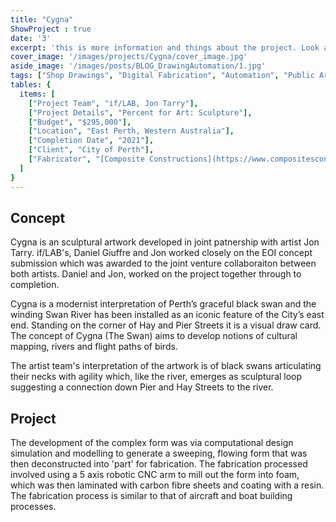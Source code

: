 ```yaml
---
title: "Cygna" 
ShowProject : true
date: '3'
excerpt: 'this is more information and things about the project. Look at this test, it is testing the length of the item'
cover_image: '/images/projects/Cygna/cover_image.jpg'
aside_image: '/images/posts/BLOG_DrawingAutomation/1.jpg'
tags: ["Shop Drawings", "Digital Fabrication", "Automation", "Public Art", "Grasshopper", "Computational Design", "Rhino 3D"]
tables: {
  items: [
    ["Project Team", "if/LAB, Jon Tarry"],
    ["Project Details", "Percent for Art: Sculpture"],
    ["Budget", "$295,000"],
    ["Location", "East Perth, Western Australia"],
    ["Completion Date", "2021"],
    ["Client", "City of Perth"],
    ["Fabricator", "[Composite Constructions](https://www.compositesconstructions.com.au/)"],
  ]
}
---
```


## Concept

Cygna is an sculptural artwork developed in joint patnership with artist Jon Tarry. if/LAB's, Daniel Giuffre and Jon worked closely on the EOI concept submission which was awarded to the joint venture collaboraiton between both artists. Daniel and Jon, worked on the project together through to completion.

Cygna is a modernist interpretation of Perth’s graceful black swan and the winding Swan River has been installed as an iconic feature of the City’s east end. Standing on the corner of Hay and Pier Streets it is a visual draw card. The concept of Cygna (The Swan) aims to develop notions of cultural mapping, rivers and flight paths of birds.

The artist team's interpretation of the artwork is of black swans articulating their necks with agility which, like the river, emerges as sculptural loop suggesting a connection down Pier and Hay Streets to the river.

## Project

The development of the complex form was via computational design simulation and modelling to generate a sweeping, flowing form that was then deconstructed into 'part' for fabrication. The fabrication processed involved using a 5 axis robotic CNC arm to mill out the form into foam, which was then laminated with carbon fibre sheets and coating with a resin. The fabrication process is similar to that of aircraft and boat building processes.

